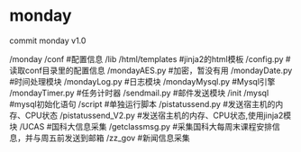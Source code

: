 # monday
commit monday v1.0

/monday
    /conf #配置信息
    /lib
        /html/templates #jinja2的html模板
        /config.py #读取conf目录里的配置信息
        /mondayAES.py #加密，暂没有用
        /mondayDate.py #时间处理模块
        /mondayLog.py #日志模块
        /mondayMysql.py #Mysql引擎
        /mondayTimer.py #任务计时器
        /sendmail.py #邮件发送模块
    /init
        /mysql #mysql初始化语句
    /script #单独运行脚本
        /pistatussend.py #发送宿主机的内存、CPU状态
        /pistatussend_V2.py #发送宿主机的内存、CPU状态,使用jinja2模块
    /UCAS #国科大信息采集
        /getclassmsg.py #采集国科大每周末课程安排信息，并与周五前发送到邮箱
    /zz_gov #新闻信息采集
